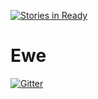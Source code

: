 [![Stories in Ready](https://badge.waffle.io/BicycleStudio/Ewe.png?label=ready&title=Ready)](https://waffle.io/BicycleStudio/Ewe)
# Ewe

[![Gitter](https://badges.gitter.im/Join%20Chat.svg)](https://gitter.im/BicycleStudio/Ewe?utm_source=badge&utm_medium=badge&utm_campaign=pr-badge&utm_content=badge)